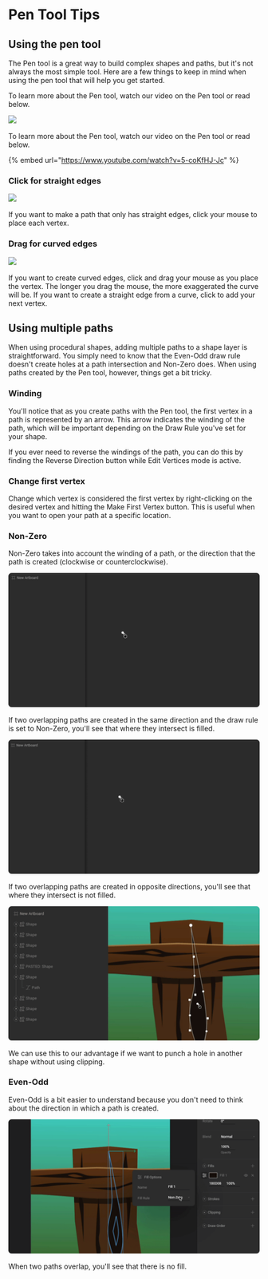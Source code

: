 # Pen Tool Tips

## Using the pen tool

The Pen tool is a great way to build complex shapes and paths, but it's not always the most simple tool. Here are a few things to keep in mind when using the pen tool that will help you get started.

To learn more about the Pen tool, watch our video on the Pen tool or read below.



![](../../../.gitbook/assets/pen_tool.gif)

To learn more about the Pen tool, watch our video on the Pen tool or read below.

{% embed url="https://www.youtube.com/watch?v=5-coKfHJ-Jc" %}

### Click for straight edges

![](../../../.gitbook/assets/pen_tool_straight.gif)

If you want to make a path that only has straight edges, click your mouse to place each vertex.

### Drag for curved edges

![](../../../.gitbook/assets/pen_tool_mixed.gif)

If you want to create curved edges, click and drag your mouse as you place the vertex. The longer you drag the mouse, the more exaggerated the curve will be. If you want to create a straight edge from a curve, click to add your next vertex.

## Using multiple paths

When using procedural shapes, adding multiple paths to a shape layer is straightforward. You simply need to know that the Even-Odd draw rule doesn't create holes at a path intersection and Non-Zero does. When using paths created by the Pen tool, however, things get a bit tricky.

### Winding

You'll notice that as you create paths with the Pen tool, the first vertex in a path is represented by an arrow. This arrow indicates the winding of the path, which will be important depending on the Draw Rule you've set for your shape.

If you ever need to reverse the windings of the path, you can do this by finding the Reverse Direction button while Edit Vertices mode is active.

### Change first vertex

Change which vertex is considered the first vertex by right-clicking on the desired vertex and hitting the Make First Vertex button. This is useful when you want to open your path at a specific location.

### Non-Zero

Non-Zero takes into account the winding of a path, or the direction that the path is created \(clockwise or counterclockwise\). 

![](../../../.gitbook/assets/winding_same_fixed1.gif)

If two overlapping paths are created in the same direction and the draw rule is set to Non-Zero, you'll see that where they intersect is filled.

![](../../../.gitbook/assets/winding_dif.gif)

If two overlapping paths are created in opposite directions, you'll see that where they intersect is not filled.

![Example](../../../.gitbook/assets/non_zero_example.gif)

We can use this to our advantage if we want to punch a hole in another shape without using clipping.

### 

### Even-Odd

Even-Odd is a bit easier to understand because you don't need to think about the direction in which a path is created. 

![](../../../.gitbook/assets/even_odd_fixed.gif)

When two paths overlap, you'll see that there is no fill.

